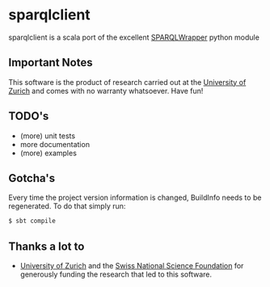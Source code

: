 sparqlclient
============

sparqlclient is a scala port of the excellent [SPARQLWrapper](http://rdflib.github.io/sparqlwrapper/) python module

Important Notes
---------------
This software is the product of research carried out at the [University of Zurich](http://www.ifi.uzh.ch/ddis.html) and comes with no warranty whatsoever. Have fun!

TODO's
------
* (more) unit tests
* more documentation
* (more) examples

Gotcha's
--------
Every time the project version information is changed, BuildInfo needs to be regenerated. To do that simply run:

```sh
$ sbt compile
```

Thanks a lot to
---------------
* [University of Zurich](http://www.ifi.uzh.ch/ddis.html) and the [Swiss National Science Foundation](http://www.snf.ch/en/Pages/default.aspx) for generously funding the research that led to this software.
